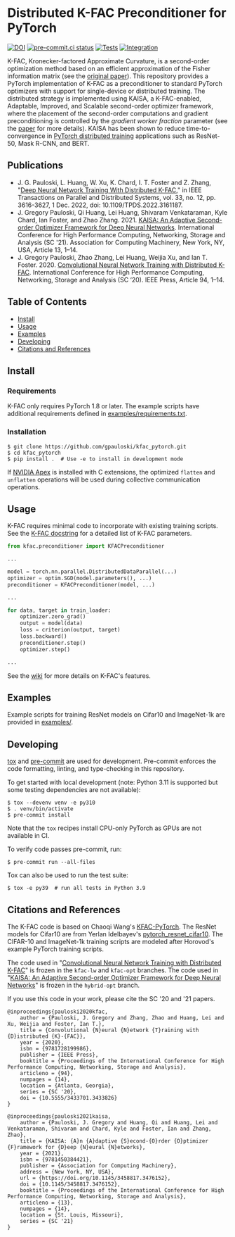 # Distributed K-FAC Preconditioner for PyTorch

[![DOI](https://zenodo.org/badge/240976400.svg)](https://zenodo.org/badge/latestdoi/240976400)
[![pre-commit.ci status](https://results.pre-commit.ci/badge/github/gpauloski/kfac_pytorch/main.svg)](https://results.pre-commit.ci/latest/github/gpauloski/kfac_pytorch/main)
[![Tests](https://github.com/gpauloski/kfac_pytorch/actions/workflows/tests.yml/badge.svg)](https://github.com/gpauloski/kfac_pytorch/actions)
[![Integration](https://github.com/gpauloski/kfac_pytorch/actions/workflows/integration.yml/badge.svg)](https://github.com/gpauloski/kfac_pytorch/actions)

K-FAC, Kronecker-factored Approximate Curvature, is a second-order optimization method based on an efficient approximation of the Fisher information matrix (see the [original paper](https://arxiv.org/abs/1503.05671)).
This repository provides a PyTorch implementation of K-FAC as a preconditioner to standard PyTorch optimizers with support for single-device or distributed training.
The distributed strategy is implemented using KAISA, a K-FAC-enabled, Adaptable, Improved, and Scalable second-order optimizer framework, where the placement of the second-order computations and gradient preconditioning is controlled by the *gradient worker fraction* parameter (see the [paper](https://arxiv.org/abs/2107.01739) for more details).
KAISA has been shown to reduce time-to-convergence in [PyTorch distributed training](https://pytorch.org/tutorials/intermediate/ddp_tutorial.html) applications such as ResNet-50, Mask R-CNN, and BERT.

## Publications

- J. G. Pauloski, L. Huang, W. Xu, K. Chard, I. T. Foster and Z. Zhang, "[Deep Neural Network Training With Distributed K-FAC](https://ieeexplore.ieee.org/document/9739867)," in IEEE Transactions on Parallel and Distributed Systems, vol. 33, no. 12, pp. 3616-3627, 1 Dec. 2022, doi: 10.1109/TPDS.2022.3161187.
- J. Gregory Pauloski, Qi Huang, Lei Huang, Shivaram Venkataraman, Kyle Chard, Ian Foster, and Zhao Zhang. 2021. [KAISA: An Adaptive Second-order Optimizer Framework for Deep Neural Networks](https://dl.acm.org/doi/10.1145/3458817.3476152). International Conference for High Performance Computing, Networking, Storage and Analysis (SC '21). Association for Computing Machinery, New York, NY, USA, Article 13, 1–14.
- J. Gregory Pauloski, Zhao Zhang, Lei Huang, Weijia Xu, and Ian T. Foster. 2020. [Convolutional Neural Network Training with Distributed K-FAC](https://dl.acm.org/doi/10.5555/3433701.3433826). International Conference for High Performance Computing, Networking, Storage and Analysis (SC ‘20). IEEE Press, Article 94, 1–14.

## Table of Contents

- [Install](#install)
- [Usage](#usage)
- [Examples](#examples)
- [Developing](#developing)
- [Citations and References](#citations-and-references)

## Install

### Requirements

K-FAC only requires PyTorch 1.8 or later.
The example scripts have additional requirements defined in [examples/requirements.txt](examples/requirements.txt).

### Installation

```
$ git clone https://github.com/gpauloski/kfac_pytorch.git
$ cd kfac_pytorch
$ pip install .  # Use -e to install in development mode
```

If [NVIDIA Apex](https://github.com/NVIDIA/apex) is installed with C extensions, the optimized `flatten` and `unflatten` operations will be used during collective communication operations.

## Usage

K-FAC requires minimal code to incorporate with existing training scripts.
See the [K-FAC docstring](kfac/preconditioner.py) for a detailed list of K-FAC parameters.

```Python
from kfac.preconditioner import KFACPreconditioner

...

model = torch.nn.parallel.DistributedDataParallel(...)
optimizer = optim.SGD(model.parameters(), ...)
preconditioner = KFACPreconditioner(model, ...)

...

for data, target in train_loader:
    optimizer.zero_grad()
    output = model(data)
    loss = criterion(output, target)
    loss.backward()
    preconditioner.step()
    optimizer.step()

...
```

See the [wiki](https://github.com/gpauloski/kfac_pytorch/wiki) for more details on K-FAC's features.

## Examples

Example scripts for training ResNet models on Cifar10 and ImageNet-1k are provided in [examples/](examples/).

## Developing

[tox](https://tox.wiki/en/latest/index.html) and [pre-commit](https://pre-commit.com) are used for development.
Pre-commit enforces the code formatting, linting, and type-checking in this repository.

To get started with local development (note: Python 3.11 is supported but some testing dependencies are not available):
```
$ tox --devenv venv -e py310
$ . venv/bin/activate
$ pre-commit install
```
Note that the `tox` recipes install CPU-only PyTorch as GPUs are not available in CI.

To verify code passes pre-commit, run:
```
$ pre-commit run --all-files
```

Tox can also be used to run the test suite:
```
$ tox -e py39  # run all tests in Python 3.9
```

## Citations and References

The K-FAC code is based on Chaoqi Wang's [KFAC-PyTorch](https://github.com/alecwangcq/KFAC-Pytorch).
The ResNet models for Cifar10 are from Yerlan Idelbayev's [pytorch_resnet_cifar10](https://github.com/akamaster/pytorch_resnet_cifar10).
The CIFAR-10 and ImageNet-1k training scripts are modeled after Horovod's example PyTorch training scripts.

The code used in "[Convolutional Neural Network Training with Distributed K-FAC](https://dl.acm.org/doi/10.5555/3433701.3433826)"  is frozen in the `kfac-lw` and `kfac-opt` branches.
The code used in "[KAISA: An Adaptive Second-order Optimizer Framework for Deep Neural Networks](https://dl.acm.org/doi/10.1145/3458817.3476152)" is frozen in the `hybrid-opt` branch.

If you use this code in your work, please cite the SC '20 and '21 papers.

```
@inproceedings{pauloski2020kfac,
    author = {Pauloski, J. Gregory and Zhang, Zhao and Huang, Lei and Xu, Weijia and Foster, Ian T.},
    title = {Convolutional {N}eural {N}etwork {T}raining with {D}istributed {K}-{FAC}},
    year = {2020},
    isbn = {9781728199986},
    publisher = {IEEE Press},
    booktitle = {Proceedings of the International Conference for High Performance Computing, Networking, Storage and Analysis},
    articleno = {94},
    numpages = {14},
    location = {Atlanta, Georgia},
    series = {SC '20},
    doi = {10.5555/3433701.3433826}
}

@inproceedings{pauloski2021kaisa,
    author = {Pauloski, J. Gregory and Huang, Qi and Huang, Lei and Venkataraman, Shivaram and Chard, Kyle and Foster, Ian and Zhang, Zhao},
    title = {KAISA: {A}n {A}daptive {S}econd-{O}rder {O}ptimizer {F}ramework for {D}eep {N}eural {N}etworks},
    year = {2021},
    isbn = {9781450384421},
    publisher = {Association for Computing Machinery},
    address = {New York, NY, USA},
    url = {https://doi.org/10.1145/3458817.3476152},
    doi = {10.1145/3458817.3476152},
    booktitle = {Proceedings of the International Conference for High Performance Computing, Networking, Storage and Analysis},
    articleno = {13},
    numpages = {14},
    location = {St. Louis, Missouri},
    series = {SC '21}
}
```
